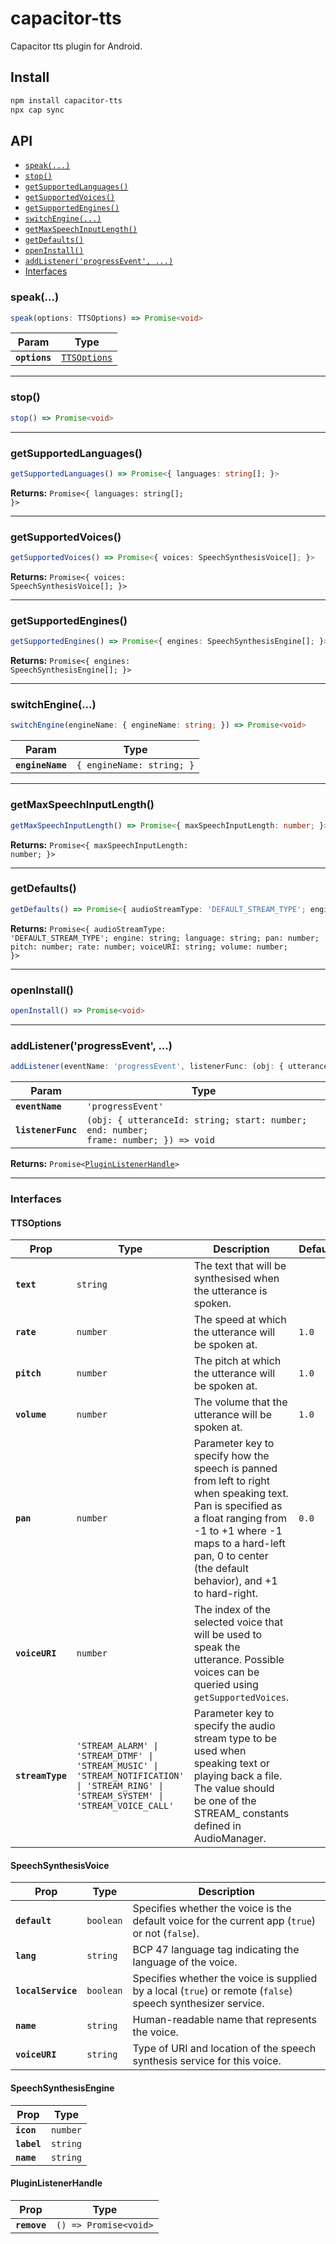 # capacitor-tts

Capacitor tts plugin for Android.

## Install

```bash
npm install capacitor-tts
npx cap sync
```

## API

<docgen-index>

* [`speak(...)`](#speak)
* [`stop()`](#stop)
* [`getSupportedLanguages()`](#getsupportedlanguages)
* [`getSupportedVoices()`](#getsupportedvoices)
* [`getSupportedEngines()`](#getsupportedengines)
* [`switchEngine(...)`](#switchengine)
* [`getMaxSpeechInputLength()`](#getmaxspeechinputlength)
* [`getDefaults()`](#getdefaults)
* [`openInstall()`](#openinstall)
* [`addListener('progressEvent', ...)`](#addlistenerprogressevent-)
* [Interfaces](#interfaces)

</docgen-index>

<docgen-api>
<!--Update the source file JSDoc comments and rerun docgen to update the docs below-->

### speak(...)

```typescript
speak(options: TTSOptions) => Promise<void>
```

| Param         | Type                                              |
| ------------- | ------------------------------------------------- |
| **`options`** | <code><a href="#ttsoptions">TTSOptions</a></code> |

--------------------


### stop()

```typescript
stop() => Promise<void>
```

--------------------


### getSupportedLanguages()

```typescript
getSupportedLanguages() => Promise<{ languages: string[]; }>
```

**Returns:** <code>Promise&lt;{ languages: string[]; }&gt;</code>

--------------------


### getSupportedVoices()

```typescript
getSupportedVoices() => Promise<{ voices: SpeechSynthesisVoice[]; }>
```

**Returns:** <code>Promise&lt;{ voices: SpeechSynthesisVoice[]; }&gt;</code>

--------------------


### getSupportedEngines()

```typescript
getSupportedEngines() => Promise<{ engines: SpeechSynthesisEngine[]; }>
```

**Returns:** <code>Promise&lt;{ engines: SpeechSynthesisEngine[]; }&gt;</code>

--------------------


### switchEngine(...)

```typescript
switchEngine(engineName: { engineName: string; }) => Promise<void>
```

| Param            | Type                                 |
| ---------------- | ------------------------------------ |
| **`engineName`** | <code>{ engineName: string; }</code> |

--------------------


### getMaxSpeechInputLength()

```typescript
getMaxSpeechInputLength() => Promise<{ maxSpeechInputLength: number; }>
```

**Returns:** <code>Promise&lt;{ maxSpeechInputLength: number; }&gt;</code>

--------------------


### getDefaults()

```typescript
getDefaults() => Promise<{ audioStreamType: 'DEFAULT_STREAM_TYPE'; engine: string; language: string; pan: number; pitch: number; rate: number; voiceURI: string; volume: number; }>
```

**Returns:** <code>Promise&lt;{ audioStreamType: 'DEFAULT_STREAM_TYPE'; engine: string; language: string; pan: number; pitch: number; rate: number; voiceURI: string; volume: number; }&gt;</code>

--------------------


### openInstall()

```typescript
openInstall() => Promise<void>
```

--------------------


### addListener('progressEvent', ...)

```typescript
addListener(eventName: 'progressEvent', listenerFunc: (obj: { utteranceId: string; start: number; end: number; frame: number; }) => void) => Promise<PluginListenerHandle>
```

| Param              | Type                                                                                               |
| ------------------ | -------------------------------------------------------------------------------------------------- |
| **`eventName`**    | <code>'progressEvent'</code>                                                                       |
| **`listenerFunc`** | <code>(obj: { utteranceId: string; start: number; end: number; frame: number; }) =&gt; void</code> |

**Returns:** <code>Promise&lt;<a href="#pluginlistenerhandle">PluginListenerHandle</a>&gt;</code>

--------------------


### Interfaces


#### TTSOptions

| Prop             | Type                                                                                                                                               | Description                                                                                                                                                                                                                            | Default          |
| ---------------- | -------------------------------------------------------------------------------------------------------------------------------------------------- | -------------------------------------------------------------------------------------------------------------------------------------------------------------------------------------------------------------------------------------- | ---------------- |
| **`text`**       | <code>string</code>                                                                                                                                | The text that will be synthesised when the utterance is spoken.                                                                                                                                                                        |                  |
| **`rate`**       | <code>number</code>                                                                                                                                | The speed at which the utterance will be spoken at.                                                                                                                                                                                    | <code>1.0</code> |
| **`pitch`**      | <code>number</code>                                                                                                                                | The pitch at which the utterance will be spoken at.                                                                                                                                                                                    | <code>1.0</code> |
| **`volume`**     | <code>number</code>                                                                                                                                | The volume that the utterance will be spoken at.                                                                                                                                                                                       | <code>1.0</code> |
| **`pan`**        | <code>number</code>                                                                                                                                | Parameter key to specify how the speech is panned from left to right when speaking text. Pan is specified as a float ranging from -1 to +1 where -1 maps to a hard-left pan, 0 to center (the default behavior), and +1 to hard-right. | <code>0.0</code> |
| **`voiceURI`**   | <code>number</code>                                                                                                                                | The index of the selected voice that will be used to speak the utterance. Possible voices can be queried using `getSupportedVoices`.                                                                                                   |                  |
| **`streamType`** | <code>'STREAM_ALARM' \| 'STREAM_DTMF' \| 'STREAM_MUSIC' \| 'STREAM_NOTIFICATION' \| 'STREAM_RING' \| 'STREAM_SYSTEM' \| 'STREAM_VOICE_CALL'</code> | Parameter key to specify the audio stream type to be used when speaking text or playing back a file. The value should be one of the STREAM_ constants defined in AudioManager.                                                         |                  |


#### SpeechSynthesisVoice

| Prop               | Type                 | Description                                                                                                 |
| ------------------ | -------------------- | ----------------------------------------------------------------------------------------------------------- |
| **`default`**      | <code>boolean</code> | Specifies whether the voice is the default voice for the current app (`true`) or not (`false`).             |
| **`lang`**         | <code>string</code>  | BCP 47 language tag indicating the language of the voice.                                                   |
| **`localService`** | <code>boolean</code> | Specifies whether the voice is supplied by a local (`true`) or remote (`false`) speech synthesizer service. |
| **`name`**         | <code>string</code>  | Human-readable name that represents the voice.                                                              |
| **`voiceURI`**     | <code>string</code>  | Type of URI and location of the speech synthesis service for this voice.                                    |


#### SpeechSynthesisEngine

| Prop        | Type                |
| ----------- | ------------------- |
| **`icon`**  | <code>number</code> |
| **`label`** | <code>string</code> |
| **`name`**  | <code>string</code> |


#### PluginListenerHandle

| Prop         | Type                                      |
| ------------ | ----------------------------------------- |
| **`remove`** | <code>() =&gt; Promise&lt;void&gt;</code> |

</docgen-api>

